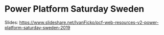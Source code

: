 # Power Platform Saturday Sweden

Slides: <https://www.slideshare.net/IvanFicko/pcf-web-resources-v2-power-platform-saturday-sweden-2019> 